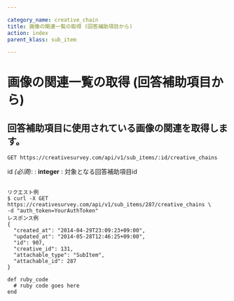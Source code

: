 ```yaml
---

category_name: creative_chain
title: 画像の関連一覧の取得 (回答補助項目から)
action: index
parent_klass: sub_item

---
```


# 画像の関連一覧の取得 (回答補助項目から)

## 回答補助項目に使用されている画像の関連を取得します。

`GET https://creativesurvey.com/api/v1/sub_items/:id/creative_chains`

id _(必須)_:
: __integer__
: 対象となる回答補助項目id

~~~

リクエスト例
$ curl -X GET https://creativesurvey.com/api/v1/sub_items/287/creative_chains \
-d "auth_token=YourAuthToken"
レスポンス例
{
  "created_at": "2014-04-29T23:09:23+09:00",
  "updated_at": "2014-05-28T12:46:25+09:00",
  "id": 907,
  "creative_id": 131,
  "attachable_type": "SubItem",
  "attachable_id": 287
}

~~~

 
~~~
def ruby_code
  # ruby code goes here
end
~~~

　
　
